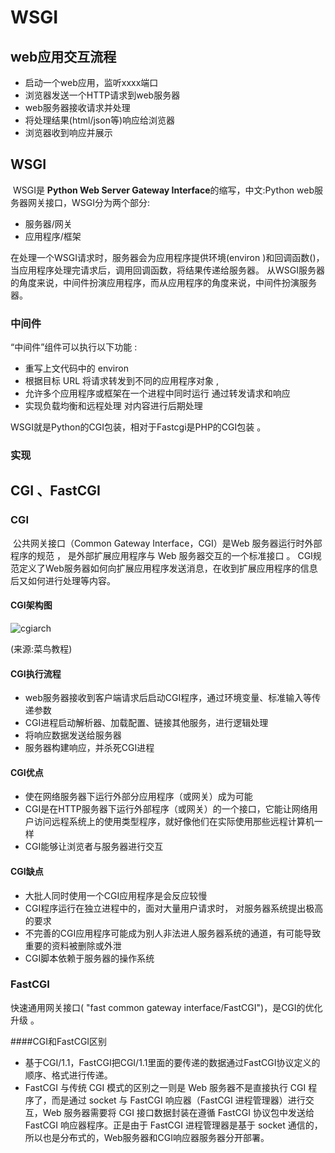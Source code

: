 # WSGI

## web应用交互流程

* 启动一个web应用，监听xxxx端口
* 浏览器发送一个HTTP请求到web服务器
* web服务器接收请求并处理
* 将处理结果(html/json等)响应给浏览器
* 浏览器收到响应并展示

## WSGI

​    WSGI是 **Python Web Server Gateway Interface**的缩写，中文:Python web服务器网关接口，WSGI分为两个部分:

* 服务器/网关
* 应用程序/框架

在处理一个WSGI请求时，服务器会为应用程序提供环境(environ )和回调函数()，当应用程序处理完请求后，调用回调函数，将结果传递给服务器。 从WSGI服务器的角度来说，中间件扮演应用程序，而从应用程序的角度来说，中间件扮演服务器。

### 中间件

“中间件”组件可以执行以下功能 :

*  重写上文代码中的 environ 
*  根据目标 URL 将请求转发到不同的应用程序对象 ,
* 允许多个应用程序或框架在一个进程中同时运行 通过转发请求和响应 
*  实现负载均衡和远程处理 对内容进行后期处理 

 WSGI就是Python的CGI包装，相对于Fastcgi是PHP的CGI包装 。

### 实现



## CGI 、FastCGI 

### CGI

​     公共网关接口（Common Gateway Interface，CGI）是Web 服务器运行时外部程序的规范 ， 是外部扩展应用程序与 Web 服务器交互的一个标准接口 。 CGI规范定义了Web服务器如何向扩展应用程序发送消息，在收到扩展应用程序的信息后又如何进行处理等内容。 

#### CGI架构图

 ![cgiarch](https://www.runoob.com/wp-content/uploads/2013/11/Cgi01.png) 

(来源:菜鸟教程)

#### CGI执行流程

* web服务器接收到客户端请求后启动CGI程序，通过环境变量、标准输入等传递参数
* CGI进程启动解析器、加载配置、链接其他服务，进行逻辑处理
* 将响应数据发送给服务器
* 服务器构建响应，并杀死CGI进程

#### CGI优点

*  使在网络服务器下运行外部分应用程序（或网关）成为可能 
*  CGI是在HTTP服务器下运行外部程序（或网关）的一个接口，它能让网络用户访问远程系统上的使用类型程序，就好像他们在实际使用那些远程计算机一样 
*  CGI能够让浏览者与服务器进行交互 

#### CGI缺点

* 大批人同时使用一个CGI应用程序是会反应较慢 
* CGI程序运行在独立进程中的，面对大量用户请求时， 对服务器系统提出极高的要求 
*  不完善的CGI应用程序可能成为别人非法进人服务器系统的通道，有可能导致重要的资料被删除或外泄 
*  CGI脚本依赖于服务器的操作系统 



### FastCGI

快速通用网关接口( "fast common gateway interface/FastCGI")，是CGI的优化升级 。

####CGI和FastCGI区别

*  基于CGI/1.1，FastCGI把CGI/1.1里面的要传递的数据通过FastCGI协议定义的顺序、格式进行传递。 
* FastCGI 与传统 CGI 模式的区别之一则是 Web 服务器不是直接执行 CGI 程序了，而是通过 socket 与 FastCGI 响应器（FastCGI 进程管理器）进行交互，Web 服务器需要将 CGI 接口数据封装在遵循 FastCGI 协议包中发送给 FastCGI 响应器程序。正是由于 FastCGI 进程管理器是基于 socket 通信的，所以也是分布式的，Web服务器和CGI响应器服务器分开部署。